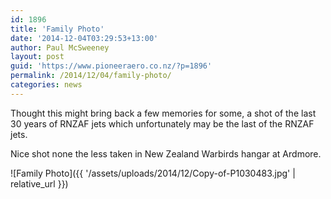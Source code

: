 ```yaml
---
id: 1896
title: 'Family Photo'
date: '2014-12-04T03:29:53+13:00'
author: Paul McSweeney
layout: post
guid: 'https://www.pioneeraero.co.nz/?p=1896'
permalink: /2014/12/04/family-photo/
categories: news
---
```


Thought this might bring back a few memories for some, a shot of the last 30 years of RNZAF jets which unfortunately may be the last of the RNZAF jets.

Nice shot none the less taken in New Zealand Warbirds hangar at Ardmore.

![Family Photo]({{ '/assets/uploads/2014/12/Copy-of-P1030483.jpg' | relative_url }})

